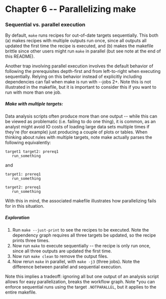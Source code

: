# Chapter 6 -- Parallelizing make

### Sequential vs. parallel execution

By default, `make` runs recipes for out-of-date targets sequentially. This both (a) makes recipes with multiple outputs run once, since all outputs all updated the first time the recipe is executed, and (b) makes the makefile brittle since other users might run `make` in parallel (but see note at the end of this README).

Another trap involving parallel execution involves the default behavior of following the prerequisites depth-first and from left-to-right when executing sequentially. Relying on this behavior instead of explicitly including dependencies can fail when make is run with --jobs 2+. Note this is not illustrated in the makefile, but it is important to consider this if you want to run with more than one job.

##### Make with multiple targets:

Data analysis scripts often produce more than one output -- while this can be viewed as problematic (i.e. failing to do one thing), it is common, as an analyst might avoid IO costs of loading large data sets multiple times if they're (for example) just producing a couple of plots or tables. When thinking about rules with multiple targets, note make actually parses the following equivalently:


```
target1 target2: prereq1
   run_something
```

and

```
target1: prereq1
   run_something

target2: prereq1
   run_something
```

With this in mind, the associated makefile illustrates how parallelizing fails for in this situation.

##### Exploration

1. Run `make --just-print` to see the recipes to be executed. Note the dependency graph requires all three targets be updated, so the recipe prints three times.
2. Now run `make` to execute sequentially -- the recipe is only run once, since all three outputs are updated the first time.
3. Now run `make clean` to remove the output files.
4. Now rerun `make` in parallel, with `make -j3` (three jobs). Note the difference between parallel and sequential execution.

Note this implies a tradeoff: ignoring all but one output of an analysis script allows for easy parallelization, breaks the workflow graph. Note *you can enforce sequential runs using the target `.NOTPARALLEL`, but it applies to the entire makefile.

